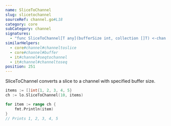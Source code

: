 ```yaml
---
name: SliceToChannel
slug: slicetochannel
sourceRef: channel.go#L18
category: core
subCategory: channel
signatures:
  - "func SliceToChannel[T any](bufferSize int, collection []T) <-chan T"
similarHelpers:
  - core#channel#channeltoslice
  - core#channel#buffer
  - it#channel#seqtochannel
  - it#channel#channeltoseq
position: 251
---
```


SliceToChannel converts a slice to a channel with specified buffer size.

```go
items := []int{1, 2, 3, 4, 5}
ch := lo.SliceToChannel(10, items)

for item := range ch {
    fmt.Println(item)
}
// Prints 1, 2, 3, 4, 5
```